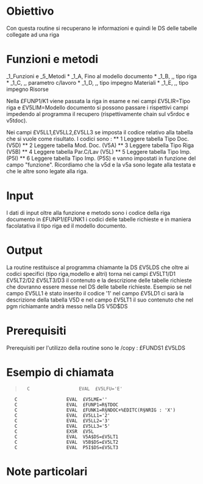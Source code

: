 # Obiettivo
Con questa routine si recuperano le informazioni e quindi le DS delle tabelle collegate ad una riga

# Funzioni e metodi
_1_Funzioni e _5_Metodi
 \* _1_A,        Fino al modello documento
 \* _1_B,          ,,    tipo riga
 \* _1_C,          ,,    parametro c/lavoro
 \* _1_D,          ,,    tipo impegno Materiali
 \* _1_E,          ,,    tipo impegno Risorse

Nella £FUNP1/K1 viene passata la riga in esame e nei campi £V5LIR=Tipo riga e £V5LIM=Modello documento si possono passare i rispettivi campi impedendo al programma il recupero (rispettivamente chain sul v5rdoc e v5tdoc).

Nei campi £V5LL1,£V5LL2,£V5LL3  se imposta il codice relativo alla tabella che si vuole come risultato. I codici sono : 
 \*\* 1   Leggere tabella Tipo Doc. (V5D)
 \*\* 2   Leggere tabella Mod. Doc. (V5A)
 \*\* 3   Leggere tabella Tipo Riga (V5B)
 \*\* 4   Leggere tabella Par.C/Lav (V5L)
 \*\* 5   Leggere tabella Tipo Imp. (P5I)
 \*\* 6   Leggere tabella Tipo Imp. (P5S)
e vanno impostati in funzione del campo "funzione". Ricordiamo che la v5d e la v5a sono legate alla testata e che le altre sono legate alla riga.

# Input
I dati di input oltre alla funzione e metodo sono i codice della riga documento in £FUNP1/£FUNK1 i codici delle tabelle richieste e in maniera facolatativa il tipo riga ed il modello documento.

# Output
La routine restituisce al programma chiamante la DS £V5LDS che oltre ai codici specifici (tipo riga,modello e altri) torna nei campi £V5LT1/D1 £V5LT2/D2 £V5LT3/D3 il contenuto e la descrizione delle tabelle richieste che dovranno essere messe nel DS delle tabelle richieste. Esempio se nel campo £V5LL1 è stato inserito il codice '1' nel campo £V5LD1 ci sarà la descrizione della tabella V5D e nel campo £V5LT1 il suo contenuto che nel pgm richiamante andrà messo nella DS V5D$DS

# Prerequisiti
Prerequisiti per l'utilizzo della routine sono le /copy : 
£FUNDS1
£V5LDS

# Esempio di chiamata
>       C                  EVAL  £V5LFU='E'
       C                  EVAL  £V5LME=''
       C                  EVAL  £FUNP1=R§TDOC
       C                  EVAL  £FUNK1=R§NDOC+%EDITC(R§NRIG : 'X')
       C                  EVAL  £V5LL1='2'
       C                  EVAL  £V5LL2='3'
       C                  EVAL  £V5LL3='5'
       C                  EXSR  £V5L
       C                  EVAL  V5A$DS=£V5LT1
       C                  EVAL  V5B$DS=£V5LT2
       C                  EVAL  P5I$DS=£V5LT3


# Note particolari
